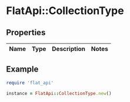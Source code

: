 # FlatApi::CollectionType

## Properties

| Name | Type | Description | Notes |
| ---- | ---- | ----------- | ----- |

## Example

```ruby
require 'flat_api'

instance = FlatApi::CollectionType.new()
```

